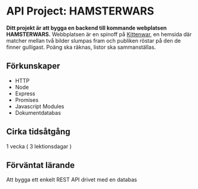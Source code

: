 # API Project: HAMSTERWARS
**Ditt projekt är att bygga en backend till kommande webplatsen HAMSTERWARS.** 
Webbplatsen är en spinoff på [Kittenwar](http://www.kittenwar.com), en hemsida där matcher mellan två bilder slumpas fram och publiken röstar på den de finner gulligast. Poäng ska räknas, listor ska sammanställas. 

## Förkunskaper
- HTTP
- Node
- Express
- Promises
- Javascript Modules
- Dokumentdatabas

## Cirka tidsåtgång
1 vecka ( 3 lektionsdagar )

## Förväntat lärande
Att bygga ett enkelt REST API drivet med en databas